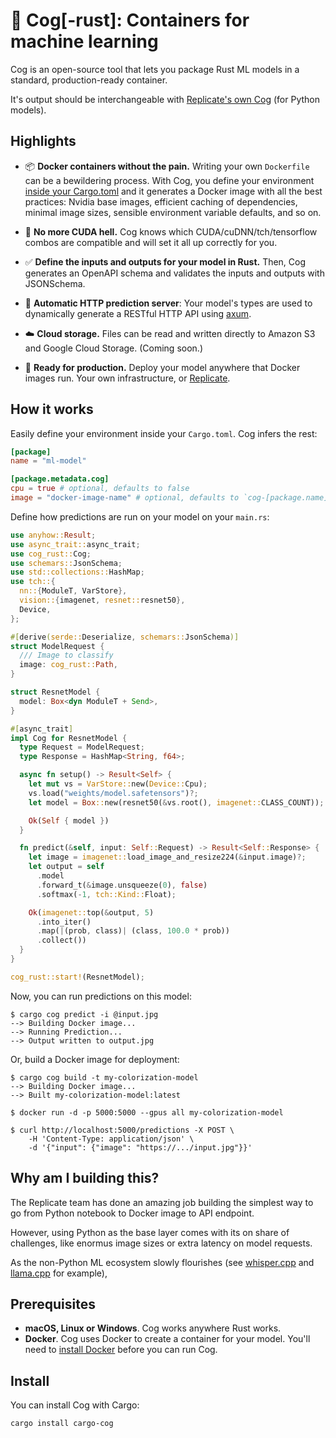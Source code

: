 # 🚧 Cog[-rust]: Containers for machine learning

Cog is an open-source tool that lets you package Rust ML models in a standard, production-ready container.

It's output should be interchangeable with [Replicate's own Cog](https://github.com/replicate/cog) (for Python models).

## Highlights

- 📦 **Docker containers without the pain.** Writing your own `Dockerfile` can be a bewildering process. With Cog, you define your environment [inside your Cargo.toml](#how-it-works) and it generates a Docker image with all the best practices: Nvidia base images, efficient caching of dependencies, minimal image sizes, sensible environment variable defaults, and so on.

- 🤬️ **No more CUDA hell.** Cog knows which CUDA/cuDNN/tch/tensorflow combos are compatible and will set it all up correctly for you.

- ✅ **Define the inputs and outputs for your model in Rust.** Then, Cog generates an OpenAPI schema and validates the inputs and outputs with JSONSchema.

- 🎁 **Automatic HTTP prediction server**: Your model's types are used to dynamically generate a RESTful HTTP API using [axum](https://github.com/tokio-rs/axum).

- ☁️ **Cloud storage.** Files can be read and written directly to Amazon S3 and Google Cloud Storage. (Coming soon.)

- 🚀 **Ready for production.** Deploy your model anywhere that Docker images run. Your own infrastructure, or [Replicate](https://replicate.com).

## How it works

Easily define your environment inside your `Cargo.toml`. Cog infers the rest:

```toml
[package]
name = "ml-model"

[package.metadata.cog]
cpu = true # optional, defaults to false
image = "docker-image-name" # optional, defaults to `cog-[package.name]`
```

Define how predictions are run on your model on your `main.rs`:

```rust
use anyhow::Result;
use async_trait::async_trait;
use cog_rust::Cog;
use schemars::JsonSchema;
use std::collections::HashMap;
use tch::{
  nn::{ModuleT, VarStore},
  vision::{imagenet, resnet::resnet50},
  Device,
};

#[derive(serde::Deserialize, schemars::JsonSchema)]
struct ModelRequest {
  /// Image to classify
  image: cog_rust::Path,
}

struct ResnetModel {
  model: Box<dyn ModuleT + Send>,
}

#[async_trait]
impl Cog for ResnetModel {
  type Request = ModelRequest;
  type Response = HashMap<String, f64>;

  async fn setup() -> Result<Self> {
    let mut vs = VarStore::new(Device::Cpu);
    vs.load("weights/model.safetensors")?;
    let model = Box::new(resnet50(&vs.root(), imagenet::CLASS_COUNT));

    Ok(Self { model })
  }

  fn predict(&self, input: Self::Request) -> Result<Self::Response> {
    let image = imagenet::load_image_and_resize224(&input.image)?;
    let output = self
      .model
      .forward_t(&image.unsqueeze(0), false)
      .softmax(-1, tch::Kind::Float);

    Ok(imagenet::top(&output, 5)
      .into_iter()
      .map(|(prob, class)| (class, 100.0 * prob))
      .collect())
  }
}

cog_rust::start!(ResnetModel);
```

Now, you can run predictions on this model:

```console
$ cargo cog predict -i @input.jpg
--> Building Docker image...
--> Running Prediction...
--> Output written to output.jpg
```

Or, build a Docker image for deployment:

```console
$ cargo cog build -t my-colorization-model
--> Building Docker image...
--> Built my-colorization-model:latest

$ docker run -d -p 5000:5000 --gpus all my-colorization-model

$ curl http://localhost:5000/predictions -X POST \
    -H 'Content-Type: application/json' \
    -d '{"input": {"image": "https://.../input.jpg"}}'
```

## Why am I building this?

The Replicate team has done an amazing job building the simplest way to go from Python notebook to Docker image to API endpoint.

However, using Python as the base layer comes with its on share of challenges, like enormus image sizes or extra latency on model requests.

As the non-Python ML ecosystem slowly flourishes (see [whisper.cpp](https://github.com/ggerganov/whisper.cpp) and [llama.cpp](https://github.com/ggerganov/whisper.cpp) for example), 

## Prerequisites

- **macOS, Linux or Windows**. Cog works anywhere Rust works.
- **Docker**. Cog uses Docker to create a container for your model. You'll need to [install Docker](https://docs.docker.com/get-docker/) before you can run Cog.

## Install

<a id="upgrade"></a>

You can install Cog with Cargo:

```console
cargo install cargo-cog
```
